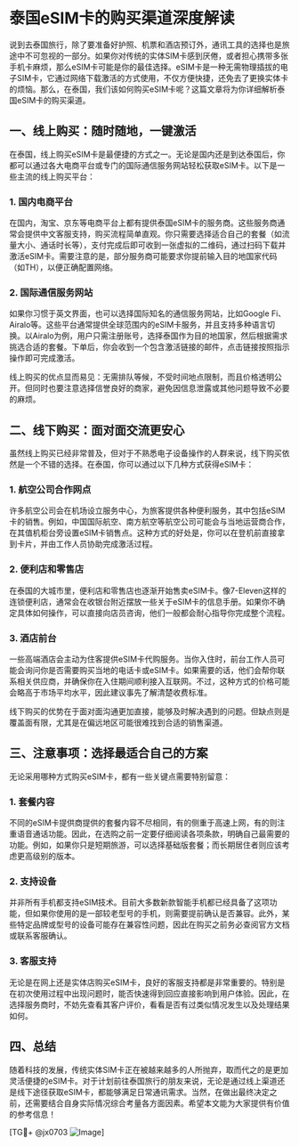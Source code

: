 # 泰国eSIM卡的购买渠道深度解读

说到去泰国旅行，除了要准备好护照、机票和酒店预订外，通讯工具的选择也是旅途中不可忽视的一部分。如果你对传统的实体SIM卡感到厌倦，或者担心携带多张手机卡麻烦，那么eSIM卡可能是你的最佳选择。eSIM卡是一种无需物理插拔的电子SIM卡，它通过网络下载激活的方式使用，不仅方便快捷，还免去了更换实体卡的烦恼。那么，在泰国，我们该如何购买eSIM卡呢？这篇文章将为你详细解析泰国eSIM卡的购买渠道。

## 一、线上购买：随时随地，一键激活

在泰国，线上购买eSIM卡是最便捷的方式之一。无论是国内还是到达泰国后，你都可以通过各大电商平台或专门的国际通信服务网站轻松获取eSIM卡。以下是一些主流的线上购买平台：

### 1. 国内电商平台

在国内，淘宝、京东等电商平台上都有提供泰国eSIM卡的服务商。这些服务商通常会提供中文客服支持，购买流程简单直观。你只需要选择适合自己的套餐（如流量大小、通话时长等），支付完成后即可收到一张虚拟的二维码，通过扫码下载并激活eSIM卡。需要注意的是，部分服务商可能要求你提前输入目的地国家代码（如TH），以便正确配置网络。

### 2. 国际通信服务网站

如果你习惯于英文界面，也可以选择国际知名的通信服务网站，比如Google Fi、Airalo等。这些平台通常提供全球范围内的eSIM卡服务，并且支持多种语言切换。以Airalo为例，用户只需注册账号，选择泰国作为目的地国家，然后根据需求挑选合适的套餐。下单后，你会收到一个包含激活链接的邮件，点击链接按照指示操作即可完成激活。

线上购买的优点显而易见：无需排队等候，不受时间地点限制，而且价格透明公开。但同时也要注意选择信誉良好的商家，避免因信息泄露或其他问题导致不必要的麻烦。

## 二、线下购买：面对面交流更安心

虽然线上购买已经非常普及，但对于不熟悉电子设备操作的人群来说，线下购买依然是一个不错的选择。在泰国，你可以通过以下几种方式获得eSIM卡：

### 1. 航空公司合作网点

许多航空公司会在机场设立服务中心，为旅客提供各种便利服务，其中包括eSIM卡的销售。例如，中国国际航空、南方航空等航空公司可能会与当地运营商合作，在其值机柜台旁设置eSIM卡销售点。这种方式的好处是，你可以在登机前直接拿到卡片，并由工作人员协助完成激活过程。

### 2. 便利店和零售店

在泰国的大城市里，便利店和零售店也逐渐开始售卖eSIM卡。像7-Eleven这样的连锁便利店，通常会在收银台附近摆放一些关于eSIM卡的信息手册。如果你不确定具体如何操作，可以直接向店员咨询，他们一般都会耐心指导你完成整个流程。

### 3. 酒店前台

一些高端酒店会主动为住客提供eSIM卡代购服务。当你入住时，前台工作人员可能会询问你是否需要购买当地的电话卡或eSIM卡。如果需要的话，他们会帮你联系相关供应商，并确保你在入住期间顺利接入互联网。不过，这种方式的价格可能会略高于市场平均水平，因此建议事先了解清楚收费标准。

线下购买的优势在于面对面沟通更加直接，能够及时解决遇到的问题。但缺点则是覆盖面有限，尤其是在偏远地区可能很难找到合适的销售渠道。

## 三、注意事项：选择最适合自己的方案

无论采用哪种方式购买eSIM卡，都有一些关键点需要特别留意：

### 1. 套餐内容

不同的eSIM卡提供商提供的套餐内容不尽相同，有的侧重于高速上网，有的则注重语音通话功能。因此，在选购之前一定要仔细阅读各项条款，明确自己最需要的功能。例如，如果你只是短期旅游，可以选择基础版套餐；而长期居住者则应该考虑更高级别的版本。

### 2. 支持设备

并非所有手机都支持eSIM技术。目前大多数新款智能手机都已经具备了这项功能，但如果你使用的是一部较老型号的手机，则需要提前确认是否兼容。此外，某些特定品牌或型号的设备可能存在兼容性问题，因此在购买之前务必查阅官方文档或联系客服确认。

### 3. 客服支持

无论是在网上还是实体店购买eSIM卡，良好的客服支持都是非常重要的。特别是在初次使用过程中出现问题时，能否快速得到回应直接影响到用户体验。因此，在选择服务商时，不妨先查看其客户评价，看看是否有过类似情况发生以及处理结果如何。

## 四、总结

随着科技的发展，传统实体SIM卡正在被越来越多的人所抛弃，取而代之的是更加灵活便捷的eSIM卡。对于计划前往泰国旅行的朋友来说，无论是通过线上渠道还是线下途径获取eSIM卡，都能够满足日常通讯需求。当然，在做出最终决定之前，还需要结合自身实际情况综合考量各方面因素。希望本文能为大家提供有价值的参考信息！

[TG💪+ @jx0703 ![Image](https://github.com/user-attachments/assets/dbca1d08-cadb-493c-b0ec-ad6f7a83f270)]